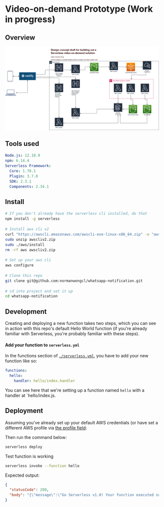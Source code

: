 # Video-on-demand Prototype (Work in progress)

## Overview

<img src="https://raw.githubusercontent.com/normanwongcl/video-transcoding-serverless/master/images/overview.png" alt="AWS Overview">

## Tools used

```yaml
Node.js: 12.18.0
npm: 6.14.4
Serverless Framework:
  Core: 1.78.1
  Plugin: 3.7.0
  SDK: 2.3.1
  Components: 2.34.1
```

## Install

```bash
# If you don't already have the serverless cli installed, do that
npm install -g serverless

# Install aws cli v2
curl "https://awscli.amazonaws.com/awscli-exe-linux-x86_64.zip" -o "awscliv2.zip"
sudo unzip awscliv2.zip
sudo ./aws/install
rm -rf aws awscliv2.zip

# Set up your aws cli
aws configure

# Clone this repo
git clone git@github.com:normanwongcl/whatsapp-notification.git

# cd into project and set it up
cd whatsapp-notification

```

## Development

Creating and deploying a new function takes two steps, which you can see in action with this repo's default Hello World function (if you're already familiar with Serverless, you're probably familiar with these steps).

#### Add your function to `serverless.yml`

In the functions section of [`./serverless.yml`](./serverless.yml), you have to add your new function like so:

```yaml
functions:
  hello:
    handler: hello/index.handler
```

You can see here that we're setting up a function named `hello` with a handler at `hello/index.js.

## Deployment

Assuming you've already set up your default AWS credentials (or have set a different AWS profile via [the profile field](serverless.yml#L26):

Then run the command below:

```bash
serverless deploy
```

Test function is working

```bash
serverless invoke --function hello
```

Expected output:

```json
{
  "statusCode": 200,
  "body": "{\"message\":\"Go Serverless v1.0! Your function executed successfully!\",\"input\":{}}"
}
```
